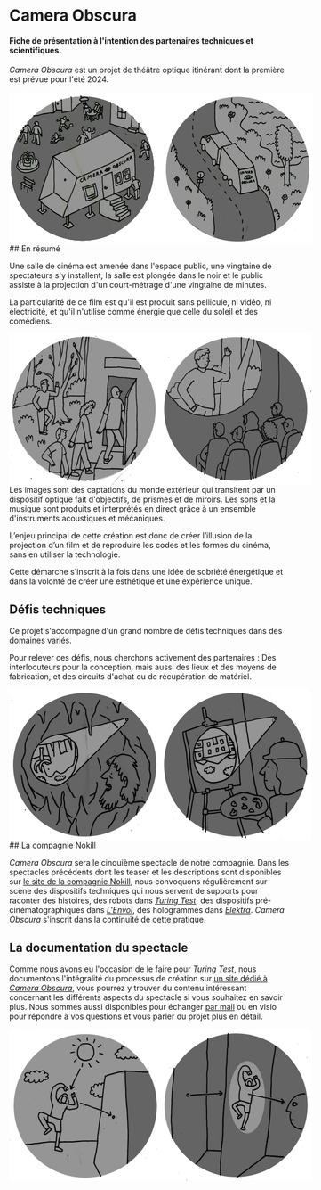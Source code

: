 # Camera Obscura
#### Fiche de présentation à l'intention des partenaires techniques et scientifiques.

*Camera Obscura* est un projet de théâtre optique itinérant dont la première est prévue pour l'été 2024.
<div style="display:flex;flex-direction:row;">
<img alt="illustration camera obscura" src="/contenu/macarons/thumb_9.png"/>
<img alt="illustration camera obscura" src="/contenu/macarons/thumb_10.png"/>
</div>
## En résumé

Une salle de cinéma est amenée dans l'espace public, une vingtaine de spectateurs s'y installent, la salle est plongée dans le noir et le public assiste à la projection d'un court-métrage d'une vingtaine de minutes.

La particularité de ce film est qu'il est produit sans pellicule, ni vidéo, ni électricité, et qu'il n'utilise comme énergie que celle du soleil et des comédiens. 
<div style="display:flex;flex-direction:row;">
<img alt="illustration camera obscura" src="/contenu/macarons/thumb_1.png"/>
<img alt="illustration camera obscura" src="/contenu/macarons/thumb_2.png"/>
</div>
Les images sont des captations du monde extérieur qui transitent par un dispositif optique fait d'objectifs, de prismes et de miroirs. Les sons et la musique sont produits et interprétés en direct grâce à un ensemble d'instruments acoustiques et mécaniques.

L’enjeu principal de cette création est donc de créer l’illusion de la projection d’un film et de reproduire les codes et les formes du cinéma, sans en utiliser la technologie.

Cette démarche s'inscrit à la fois dans une idée de sobriété énergétique et dans la volonté de créer une esthétique et une expérience unique.

## Défis techniques

Ce projet s'accompagne d'un grand nombre de défis techniques dans des domaines variés.

Pour relever ces défis, nous cherchons activement des partenaires : Des interlocuteurs pour la conception, mais aussi des lieux et des moyens de fabrication, et des circuits d'achat ou de récupération de matériel.
<div style="display:flex;flex-direction:row;">
<img alt="illustration camera obscura" src="/contenu/macarons/thumb_7.png"/>
<img alt="illustration camera obscura" src="/contenu/macarons/thumb_8.png"/>
</div>
## La compagnie Nokill

*Camera Obscura* sera le cinquième spectacle de notre compagnie. Dans les spectacles précédents dont les teaser et les descriptions sont disponibles sur [le site de la compagnie Nokill](http://cienokill.fr/), nous convoquons régulièrement sur scène des dispositifs techniques qui nous servent de supports pour raconter des histoires, des robots dans [*Turing Test*](http://turing-test.cienokill.fr/), des dispositifs pré-cinématographiques dans [*L'Envol*](http://cienokill.fr/spectacles/lenvol/), des hologrammes dans [*Elektra*](http://cienokill.fr/spectacles/elektra/). *Camera Obscura* s'inscrit dans la continuité de cette pratique.

## La documentation du spectacle

Comme nous avons eu l'occasion de le faire pour *Turing Test*, nous documentons l'intégralité du processus de création sur [un site dédié à *Camera Obscura*](https://camera-obscura.cienokill.fr/), vous pourrez y trouver du contenu intéressant concernant les différents aspects du spectacle si vous souhaitez en savoir plus. Nous sommes aussi disponibles pour échanger [par mail](http://cienokill.fr/contact/) ou en visio pour répondre à vos questions et vous parler du projet plus en détail.
<div style="display:flex;flex-direction:row;">
<img alt="illustration camera obscura" src="/contenu/macarons/thumb_3.png"/>
<img alt="illustration camera obscura" src="/contenu/macarons/thumb_4.png"/>
</div>
